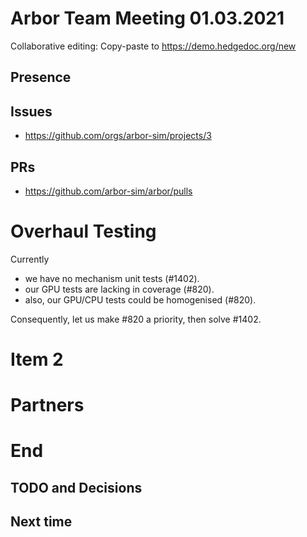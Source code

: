 Arbor Team Meeting 01.03.2021
=============================

Collaborative editing: Copy-paste to <https://demo.hedgedoc.org/new>

Presence
--------



Issues
------

* https://github.com/orgs/arbor-sim/projects/3

PRs
---

* https://github.com/arbor-sim/arbor/pulls

Overhaul Testing
================

Currently
- we have no mechanism unit tests (#1402). 
- our GPU tests are lacking in coverage (#820).
- also, our GPU/CPU tests could be homogenised (#820).

Consequently, let us make #820 a priority, then solve
#1402.


Item 2
======



Partners
========



End
===

TODO and Decisions
------------------



Next time
---------

